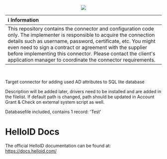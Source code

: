 <p align="center">
  <img src="https://user-images.githubusercontent.com/69046642/164010237-30b718a5-edd8-4d5d-b298-49132176049e.png">
</p>

| :information_source: Information |
|:---------------------------|
| This repository contains the connector and configuration code only. The implementer is responsible to acquire the connection details such as username, password, certificate, etc. You might even need to sign a contract or agreement with the supplier before implementing this connector. Please contact the client's application manager to coordinate the connector requirements.       |

<br />

Target connector for adding used AD attributes to SQL lite database

Description will be added later, drivers need to be installed and are added in the filelist. If default path is changed, path should be updated in Account Grant & Check on external system script as well.

Databasefile included, contains 1 record: 'Test'

# HelloID Docs
The official HelloID documentation can be found at: https://docs.helloid.com/
